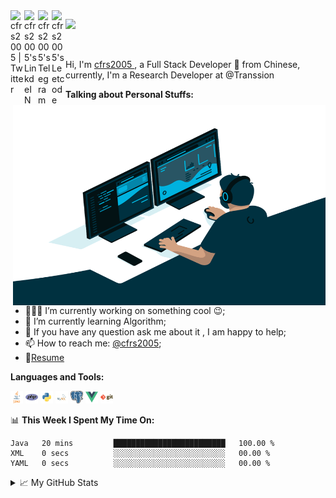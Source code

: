 
<a href="https://twitter.com/cfrs2005">
  <img align="left" alt="cfrs2005  | Twitter" width="22px" src="https://cdn.jsdelivr.net/npm/simple-icons@v3/icons/twitter.svg" />
</a>
<a href="https://www.linkedin.com/in/cfrs2005/">
  <img align="left" alt="cfrs2005's LinkdeIN" width="22px" src="https://cdn.jsdelivr.net/npm/simple-icons@v3/icons/linkedin.svg" />
</a>
<a href="https://t.me/cfrs2005">
  <img align="left" alt="cfrs2005's Telegram" width="22px" src="https://cdn.jsdelivr.net/npm/simple-icons@v3/icons/telegram.svg" />
</a>
<a href="https://leetcode-cn.com/u/an-jing-64/">
  <img align="left" alt="cfrs2005's Leetcode" width="22px" src="https://cdn.jsdelivr.net/npm/simple-icons@v3/icons/leetcode.svg" />
</a>

![](https://visitor-badge.glitch.me/badge?page_id=cfrs2005.cfrs2005)

<br />

Hi, I'm [cfrs2005 ](http://www.80aj.com/), a Full Stack Developer 🚀 from Chinese, currently, I'm a Research Developer at @Transsion

  <img align="right" alt="GIF" src="code.gif" width="500" height="320" />
  
**Talking about Personal Stuffs:**

- 👨🏽‍💻 I’m currently working on something cool :wink:;
- 🌱 I’m currently learning Algorithm; 
- 💬 If you have any question ask me about it , I am happy to help;
- 📫 How to reach me: [@cfrs2005](https://twitter.com/cfrs2005);
- 📝[Resume](http://www.80aj.com/jianli)

**Languages and Tools:**  

<code><img height="20" src="https://raw.githubusercontent.com/github/explore/80688e429a7d4ef2fca1e82350fe8e3517d3494d/topics/java/java.png"></code>
<code><img height="20" src="https://raw.githubusercontent.com/github/explore/80688e429a7d4ef2fca1e82350fe8e3517d3494d/topics/php/php.png"></code>
<code><img height="20" src="https://raw.githubusercontent.com/github/explore/80688e429a7d4ef2fca1e82350fe8e3517d3494d/topics/python/python.png"></code>
<code><img height="20" src="https://raw.githubusercontent.com/github/explore/80688e429a7d4ef2fca1e82350fe8e3517d3494d/topics/mysql/mysql.png"></code>
<code><img height="20" src="https://raw.githubusercontent.com/github/explore/80688e429a7d4ef2fca1e82350fe8e3517d3494d/topics/postgresql/postgresql.png"></code>
<code><img height="20" src="https://raw.githubusercontent.com/github/explore/80688e429a7d4ef2fca1e82350fe8e3517d3494d/topics/vue/vue.png"></code>
<code><img height="20" src="https://raw.githubusercontent.com/github/explore/80688e429a7d4ef2fca1e82350fe8e3517d3494d/topics/git/git.png"></code>

📊 **This Week I Spent My Time On:**

<!--START_SECTION:waka-->

```text
Java   20 mins         █████████████████████████   100.00 %
XML    0 secs          ░░░░░░░░░░░░░░░░░░░░░░░░░   00.00 %
YAML   0 secs          ░░░░░░░░░░░░░░░░░░░░░░░░░   00.00 %
```

<!--END_SECTION:waka-->

<details>
<summary>📈 My GitHub Stats</summary>
<p align="center"> <img src="https://github-readme-stats.vercel.app/api?username=cfrs2005&show_icons=true&theme=gotham" alt="cfrs2005" />
</details>


